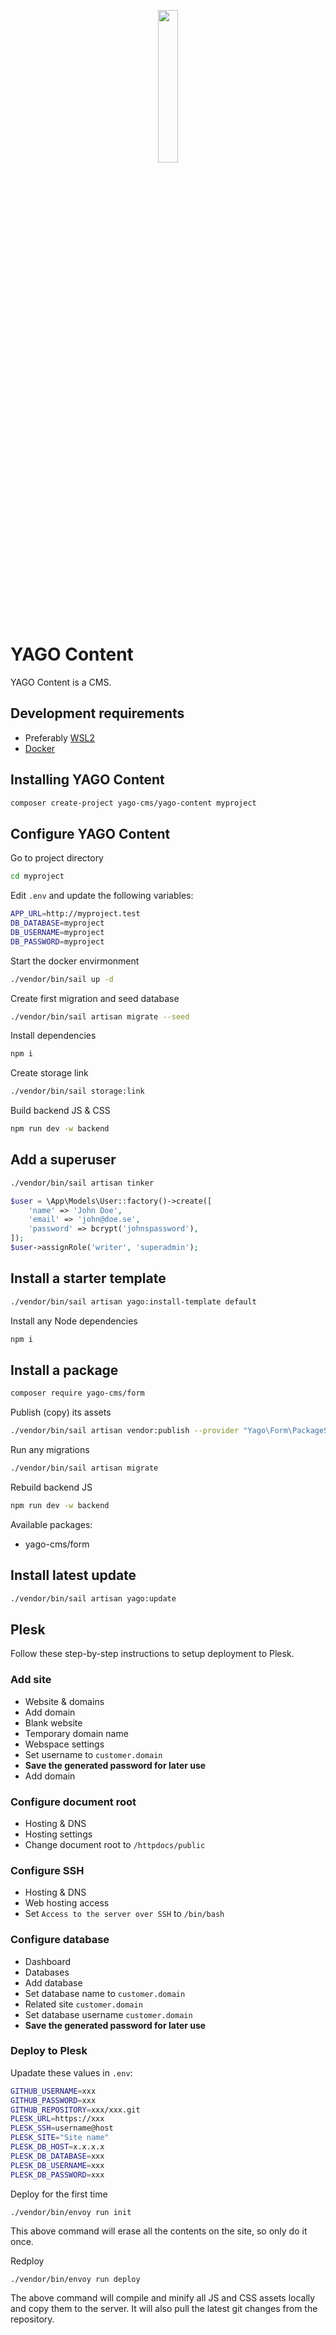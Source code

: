 <p align="center">
    <img src="https://user-images.githubusercontent.com/1246744/154675392-9102309f-d430-467c-86ea-7a418a7568bb.svg" width="25%">
</p>


# YAGO Content

YAGO Content is a CMS.

## Development requirements

- Preferably [WSL2](https://docs.microsoft.com/en-us/windows/wsl/install)
- [Docker](https://www.docker.com/)

## Installing YAGO Content
```bash
composer create-project yago-cms/yago-content myproject
```

## Configure YAGO Content
Go to project directory

```bash
cd myproject
```


Edit `.env` and update the following variables:

```bash
APP_URL=http://myproject.test
DB_DATABASE=myproject
DB_USERNAME=myproject
DB_PASSWORD=myproject
```

Start the docker envirmonment

```bash
./vendor/bin/sail up -d
```

Create first migration and seed database

```bash
./vendor/bin/sail artisan migrate --seed

```

Install dependencies

```bash
npm i
```

Create storage link

```bash
./vendor/bin/sail storage:link
```

Build backend JS & CSS

```bash
npm run dev -w backend
```

## Add a superuser

```bash
./vendor/bin/sail artisan tinker
```

```php
$user = \App\Models\User::factory()->create([
    'name' => 'John Doe',
    'email' => 'john@doe.se',
    'password' => bcrypt('johnspassword'),
]);
$user->assignRole('writer', 'superadmin');
```

## Install a starter template
```bash
./vendor/bin/sail artisan yago:install-template default
```

Install any Node dependencies

```bash
npm i
```

## Install a package
```bash
composer require yago-cms/form
```

Publish (copy) its assets

```bash
./vendor/bin/sail artisan vendor:publish --provider "Yago\Form\PackageServiceProvider" --force
```

Run any migrations

```bash
./vendor/bin/sail artisan migrate
```

Rebuild backend JS

```bash
npm run dev -w backend
```

Available packages:
- yago-cms/form

## Install latest update
```bash
./vendor/bin/sail artisan yago:update
```

## Plesk

Follow these step-by-step instructions to setup deployment to Plesk.

### Add site
- Website & domains
- Add domain
- Blank website
- Temporary domain name
- Webspace settings
- Set username to `customer.domain`
- **Save the generated password for later use**
- Add domain

### Configure document root
- Hosting & DNS
- Hosting settings
- Change document root to `/httpdocs/public`

### Configure SSH
- Hosting & DNS
- Web hosting access
- Set `Access to the server over SSH` to `/bin/bash`

### Configure database
- Dashboard
- Databases
- Add database
- Set database name to `customer.domain`
- Related site `customer.domain`
- Set database username `customer.domain`
- **Save the generated password for later use**

### Deploy to Plesk

Upadate these values in `.env`:

```bash
GITHUB_USERNAME=xxx
GITHUB_PASSWORD=xxx
GITHUB_REPOSITORY=xxx/xxx.git
PLESK_URL=https://xxx
PLESK_SSH=username@host
PLESK_SITE="Site name"
PLESK_DB_HOST=x.x.x.x
PLESK_DB_DATABASE=xxx
PLESK_DB_USERNAME=xxx
PLESK_DB_PASSWORD=xxx
```

Deploy for the first time

```bash
./vendor/bin/envoy run init
```

This above command will erase all the contents on the site, so only do it once.

Redploy
```
./vendor/bin/envoy run deploy
```

The above command will compile and minify all JS and CSS assets locally and copy them to the server. It will also pull the latest git changes from the repository.
